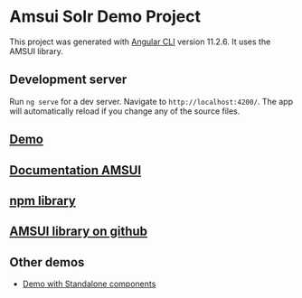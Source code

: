 # Amsui Solr Demo Project

This project was generated with [Angular CLI](https://github.com/angular/angular-cli) version 11.2.6. It uses the AMSUI library.

## Development server

Run `ng serve` for a dev server. Navigate to `http://localhost:4200/`. The app will automatically reload if you change any of the source files.

## [Demo](https://dev.redlink.io/amsui-solr-demo/)

## [Documentation AMSUI](https://dev.redlink.io/amsui)

## [npm library](https://www.npmjs.com/package/@redlink/amsui)

## [AMSUI library on github](https://github.com/redlink-gmbh/amsui)

## Other demos

- [Demo with Standalone components](https://dev.redlink.io/amsui-standalone-demo/)
